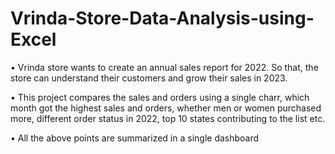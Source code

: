 # Vrinda-Store-Data-Analysis-using-Excel
•	Vrinda store wants to create an annual sales report for 2022. So that, the store can understand their customers and grow their sales in 2023.

•	This project compares the sales and orders using a single charr, which month got the highest sales and orders, whether men or women purchased more, different order status in 2022, top 10 states contributing to the list etc.

•	All the above points are summarized in a single dashboard
